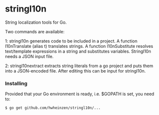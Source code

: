 # stringl10n
String localization tools for Go.

Two commands are available:

1: stringl10n generates code to be included in a project. 
A function l10nTranslate (alias t) translates strings.
A function l10nSubstitute resolves text/template expressions in a
string and substitutes variables. Stringl10n needs a JSON input
file.

2: stringl10nextract extracts string literals from a go project
and puts them into a JSON-encoded file. After editing this can
be input for stringl10n.

### Installing
Provided that your Go environment is ready, i.e. $GOPATH is set, you need to:

`$ go get github.com/hwheinzen/stringl10n/...`
